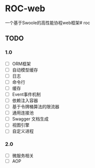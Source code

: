 # ROC-web

一个基于Swoole的高性能协程web框架# roc
## TODO 
### 1.0
- [ ] ORM框架 
- [ ] 自动模型缓存
- [ ] 日志
- [ ] 命令行
- [ ] 缓存
- [ ] Event事件机制
- [ ] 依赖注入容器
- [ ] 基于令牌桶算法的限流器
- [ ] 通用连接池
- [ ] Swagger 文档生成
- [ ] 视图引擎
- [ ] 自定义进程
### 2.0
- [ ] 微服务相关
- [ ] AOP